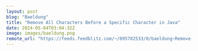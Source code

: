 ```yaml
---
layout: post
blog: "Baeldung"
title: "Remove All Characters Before a Specific Character in Java"
date: 2024-05-04T03:04:32Z
image: images/baeldung.png
remote_url: "https://feeds.feedblitz.com/~/895782533/0/baeldung~Remove-All-Characters-Before-a-Specific-Character-in-Java"
---
```

